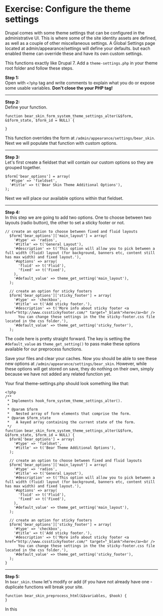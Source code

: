 # Exercise: Configure the theme settings

Drupal comes with some theme settings that can be configured in the administrative UI. This is where some of the site identity assets are defined, as well as a couple of other miscellaneous settings. A Global Settings page located at admin/appearance/settings will define your defaults. but each enabled theme can override these and have its own custom settings.

This functions exactly like Drupal 7. Add a ```theme-settings.php``` in your theme root folder and follow these steps.

**Step 1:**<br>
Open with ```<?php``` tag and write comments to explain what you do or expose some usable variables.
**Don't close the your PHP tag!**

---

**Step 2:**<br>
Define your function.

```
function bear_skin_form_system_theme_settings_alter(&$form, &$form_state, $form_id = NULL) {

}
```

This function overrides the form at ```/admin/appearance/settings/bear_skin```. Next we will populate that function with custom options.

---

**Step 3:**<br>
Let's first create a fieldset that will contain our custom options so they are grouped together. 

```
$form['bear_options'] = array(
  '#type' => 'fieldset',
  '#title' => t('Bear Skin Theme Additional Options'),
);
```

Next we will place our available options within that fieldset.

---

**Step 4:**<br>
In this step we are going to add two options. One to choose between two layouts (radio button), the other to set a sticky footer or not.

```
// create an option to choose between fixed and fluid layouts
  $form['bear_options']['main_layout'] = array(
    '#type' => 'radios',
    '#title' => t('General Layout'),
    '#description' => t('This option will allow you to pick between a full width (fluid) layout (for background, banners etc, content still has max width) and fixed layout.'),
    '#options' => array(
      'fluid' => t('Fluid'),
      'fixed' => t('Fixed'),
    ),
    '#default_value' => theme_get_setting('main_layout'),
  );

  // create an option for sticky footers
  $form['bear_options']['sticky_footer'] = array(
    '#type' => 'checkbox',
    '#title' => t('Add sticky footer.'),
    '#description' => t('More info about sticky footer <a href="http://www.cssstickyfooter.com/" target="_blank">here</a><br />
      You can change these settings in the the sticky-footer.css file located in the css folder.'),
    '#default_value' => theme_get_setting('sticky_footer'),
  );
```

The code here is pretty straight forward. The key is setting the ```#default_value``` as ```theme_get_setting()``` to pass make these options available for our preprocess functions.

Save your files and clear your caches. Now you should be able to see these new options at ```/admin/appearance/settings/bear_skin```. However, while these options will get stored on save, they do nothing on their own, simply because we have not added any related function yet.

Your final theme-settings.php should look something like that:

```
<?php
/**
 * Implements hook_form_system_theme_settings_alter().
 *
 * @param $form
 *   Nested array of form elements that comprise the form.
 * @param $form_state
 *   A keyed array containing the current state of the form.
 */
function bear_skin_form_system_theme_settings_alter(&$form, &$form_state, $form_id = NULL) {
  $form['bear_options'] = array(
    '#type' => 'fieldset',
    '#title' => t('Bear Theme Additional Options'),
  );

  // create an option to choose between fixed and fluid layouts
  $form['bear_options']['main_layout'] = array(
    '#type' => 'radios',
    '#title' => t('General Layout'),
    '#description' => t('This option will allow you to pick between a full width (fluid) layout (for background, banners etc, content still has max width) and fixed layout.'),
    '#options' => array(
      'fluid' => t('Fluid'),
      'fixed' => t('Fixed'),
    ),
    '#default_value' => theme_get_setting('main_layout'),
  );

  // create an option for sticky footers
  $form['bear_options']['sticky_footer'] = array(
    '#type' => 'checkbox',
    '#title' => t('Add sticky footer.'),
    '#description' => t('More info about sticky footer <a href="http://www.cssstickyfooter.com/" target="_blank">here</a><br />
      You can change these settings in the the sticky-footer.css file located in the css folder.'),
    '#default_value' => theme_get_setting('sticky_footer'),
  );
}
```

---

**Step 5:**<br>
In ```bear_skin.theme``` let's modify or add (if you have not already have one - duplicate functions will break your site.<br>
```
function bear_skin_preprocess_html(&$variables, $hook) {
}
```

In this 
